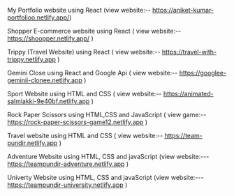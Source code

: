 My Portfolio website using React (view website:-- https://aniket-kumar-portfolioo.netlify.app/)

Shopper E-commerce website using React ( view website:--  https://shoopper.netlify.app/   )

Trippy (Travel Website) using React   ( view website:--   https://travel-with-trippy.netlify.app  )

Gemini Close using React and Google Api  (  view website:--  https://googlee-geminii-clonee.netlify.app  )

Sport Website using HTML and CSS  ( view website:--  https://animated-salmiakki-9e40bf.netlify.app    )

Rock Paper Scissors  using HTML,CSS and JavaScript   (  view game:--    https://rock-paper-scissors-game12.netlify.app   )

Travel website using HTML and CSS  (  view website:--  https://team-pundir.netlify.app  )

Adventure Website  using HTML, CSS and javaScript  (view website:---    https://teampundir-adventure.netlify.app   )

Univerty Website  using HTML, CSS and javaScript   (view website:---    https://teampundir-university.netlify.app   )

